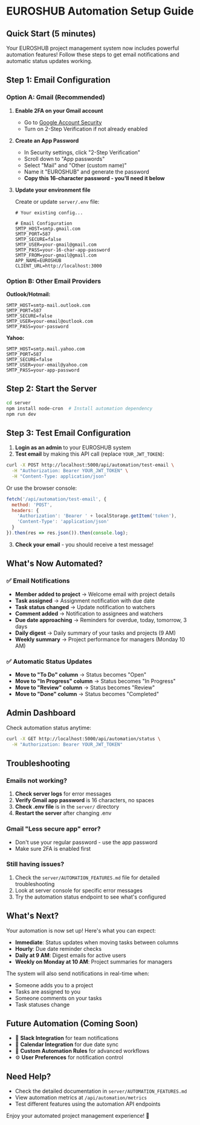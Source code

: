 # EUROSHUB Automation Setup Guide

## Quick Start (5 minutes)

Your EUROSHUB project management system now includes powerful automation features! Follow these steps to get email notifications and automatic status updates working.

## Step 1: Email Configuration

### Option A: Gmail (Recommended)

1. **Enable 2FA on your Gmail account**
   - Go to [Google Account Security](https://myaccount.google.com/security)
   - Turn on 2-Step Verification if not already enabled

2. **Create an App Password**
   - In Security settings, click "2-Step Verification"
   - Scroll down to "App passwords"
   - Select "Mail" and "Other (custom name)"
   - Name it "EUROSHUB" and generate the password
   - **Copy this 16-character password - you'll need it below**

3. **Update your environment file**

   Create or update `server/.env` file:
   ```env
   # Your existing config...

   # Email Configuration
   SMTP_HOST=smtp.gmail.com
   SMTP_PORT=587
   SMTP_SECURE=false
   SMTP_USER=your-gmail@gmail.com
   SMTP_PASS=your-16-char-app-password
   SMTP_FROM=your-gmail@gmail.com
   APP_NAME=EUROSHUB
   CLIENT_URL=http://localhost:3000
   ```

### Option B: Other Email Providers

**Outlook/Hotmail:**
```env
SMTP_HOST=smtp-mail.outlook.com
SMTP_PORT=587
SMTP_SECURE=false
SMTP_USER=your-email@outlook.com
SMTP_PASS=your-password
```

**Yahoo:**
```env
SMTP_HOST=smtp.mail.yahoo.com
SMTP_PORT=587
SMTP_SECURE=false
SMTP_USER=your-email@yahoo.com
SMTP_PASS=your-app-password
```

## Step 2: Start the Server

```bash
cd server
npm install node-cron  # Install automation dependency
npm run dev
```

## Step 3: Test Email Configuration

1. **Login as an admin** to your EUROSHUB system
2. **Test email** by making this API call (replace `YOUR_JWT_TOKEN`):

```bash
curl -X POST http://localhost:5000/api/automation/test-email \
  -H "Authorization: Bearer YOUR_JWT_TOKEN" \
  -H "Content-Type: application/json"
```

Or use the browser console:
```javascript
fetch('/api/automation/test-email', {
  method: 'POST',
  headers: {
    'Authorization': 'Bearer ' + localStorage.getItem('token'),
    'Content-Type': 'application/json'
  }
}).then(res => res.json()).then(console.log);
```

3. **Check your email** - you should receive a test message!

## What's Now Automated?

### ✅ Email Notifications
- **Member added to project** → Welcome email with project details
- **Task assigned** → Assignment notification with due date
- **Task status changed** → Update notification to watchers
- **Comment added** → Notification to assignees and watchers
- **Due date approaching** → Reminders for overdue, today, tomorrow, 3 days
- **Daily digest** → Daily summary of your tasks and projects (9 AM)
- **Weekly summary** → Project performance for managers (Monday 10 AM)

### ✅ Automatic Status Updates
- **Move to "To Do" column** → Status becomes "Open"
- **Move to "In Progress" column** → Status becomes "In Progress"
- **Move to "Review" column** → Status becomes "Review"
- **Move to "Done" column** → Status becomes "Completed"

## Admin Dashboard

Check automation status anytime:
```bash
curl -X GET http://localhost:5000/api/automation/status \
  -H "Authorization: Bearer YOUR_JWT_TOKEN"
```

## Troubleshooting

### Emails not working?

1. **Check server logs** for error messages
2. **Verify Gmail app password** is 16 characters, no spaces
3. **Check .env file** is in the `server/` directory
4. **Restart the server** after changing .env

### Gmail "Less secure app" error?
- Don't use your regular password - use the app password
- Make sure 2FA is enabled first

### Still having issues?
1. Check the `server/AUTOMATION_FEATURES.md` file for detailed troubleshooting
2. Look at server console for specific error messages
3. Try the automation status endpoint to see what's configured

## What's Next?

Your automation is now set up! Here's what you can expect:

- **Immediate**: Status updates when moving tasks between columns
- **Hourly**: Due date reminder checks
- **Daily at 9 AM**: Digest emails for active users
- **Weekly on Monday at 10 AM**: Project summaries for managers

The system will also send notifications in real-time when:
- Someone adds you to a project
- Tasks are assigned to you
- Someone comments on your tasks
- Task statuses change

## Future Automation (Coming Soon)

- 🔄 **Slack Integration** for team notifications
- 📅 **Calendar Integration** for due date sync
- 🎯 **Custom Automation Rules** for advanced workflows
- ⚙️ **User Preferences** for notification control

## Need Help?

- Check the detailed documentation in `server/AUTOMATION_FEATURES.md`
- View automation metrics at `/api/automation/metrics`
- Test different features using the automation API endpoints

Enjoy your automated project management experience! 🚀